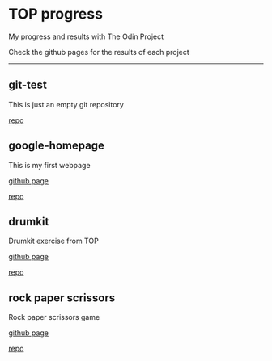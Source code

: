 # TOP progress

 My progress and results with The Odin Project

 Check the github pages for the results of each project
 
---

## git-test

This is just an empty git repository

[repo](https://github.com/theOdinProject-andreivdev/git_test)


## google-homepage

This is my first webpage

[github page](https://theodinproject-andreivdev.github.io/google_homepage/)

[repo](https://github.com/theOdinProject-andreivdev/google_homepage)


## drumkit

Drumkit exercise from TOP

[github page](https://github.com/theOdinProject-andreivdev/drumkit)

[repo](https://theodinproject-andreivdev.github.io/drumkit/)

## rock paper scrissors

Rock paper scrissors game

[github page](https://theodinproject-andreivdev.github.io/rock-paper-scissors/)

[repo](https://github.com/theOdinProject-andreivdev/rock-paper-scissors)
